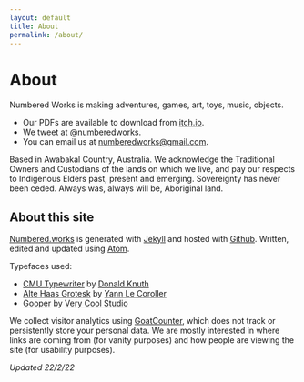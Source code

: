 ```yaml
---
layout: default
title: About
permalink: /about/
---
```


# About

Numbered Works is making adventures, games, art, toys, music, objects.

* Our PDFs are available to download from [itch.io](https://numbered-works.itch.io).
* We tweet at [@numberedworks](https://twitter.com/numberedworks).
* You can email us at [numberedworks@gmail.com](mailto:numberedworks@gmail.com).
<!-- * You can subscribe to updates using [RSS](https://numbered.works/feed.xml) or [JSON](https://numbered.works/feed.json). -->


Based in Awabakal Country, Australia. We acknowledge the Traditional Owners and Custodians of the lands on which we live, and pay our respects to Indigenous Elders past, present and emerging. Sovereignty has never been ceded. Always was, always will be, Aboriginal land.

## About this site

[Numbered.works](https://numbered.works/) is generated with [Jekyll](https://jekyllrb.com/) and hosted with [Github](https://github.com/). Written, edited and updated using [Atom](https://atom.io/).

Typefaces used:
* [CMU Typewriter](https://en.wikipedia.org/wiki/Computer_Modern) by [Donald Knuth](https://en.wikipedia.org/wiki/Donald_Knuth)
* [Alte Haas Grotesk](https://www.dafont.com/alte-haas-grotesk.font) by [Yann Le Coroller](http://www.yannlecoroller.com/)
* [Gooper](https://verycoolstudio.com/typefaces/gooper) by [Very Cool Studio](https://verycoolstudio.com/)

We collect visitor analytics using [GoatCounter](https://www.goatcounter.com/), which does not track or persistently store your personal data. We are mostly interested in where links are coming from (for vanity purposes) and how people are viewing the site (for usability purposes).

_Updated 22/2/22_
